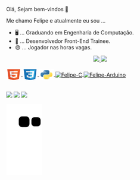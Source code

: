Olá, Sejam bem-vindos 👋

  Me chamo Felipe e atualmente eu sou ...

- 🖥 ... Graduando em Engenharia de Computação.
- 🧐 ... Desenvolvedor Front-End Trainee.
- 😄 ... Jogador nas horas vagas.


<div align="center">
  <a href="https://github.com/FelipeAvilaSilva">
  <img height="180em" src="https://github-readme-stats.vercel.app/api?username=FelipeAvilaSilva&show_icons=true&theme=discord_old_blurple&include_all_commits=true&count_private=true"/>
  <img height="180em" src="https://github-readme-stats.vercel.app/api/top-langs/?username=FelipeAvilaSilva&layout=compact&langs_count=7&theme=discord_old_blurple"/>
</div>
<div style="display: inline_block"><br>
  <!--
  <img align="center" alt="Felipe-Js" height="30" width="40" src="https://raw.githubusercontent.com/devicons/devicon/master/icons/javascript/javascript-plain.svg">
  <img align="center" alt="Felipe-Ts" height="30" width="40" src="https://raw.githubusercontent.com/devicons/devicon/master/icons/typescript/typescript-plain.svg">
  <img align="center" alt="Felipe-React" height="30" width="40" src="https://raw.githubusercontent.com/devicons/devicon/master/icons/react/react-original.svg">
-->
  <img align="center" alt="Felipe-HTML" height="30" width="40" src="https://raw.githubusercontent.com/devicons/devicon/master/icons/html5/html5-original.svg">
  <img align="center" alt="Felipe-CSS" height="30" width="40" src="https://raw.githubusercontent.com/devicons/devicon/master/icons/css3/css3-original.svg">
  <img align="center" alt="Felipe-Python" height="30" width="40" src="https://raw.githubusercontent.com/devicons/devicon/master/icons/python/python-original.svg">
  <img align="center" alt="Felipe-C" height="30" width="40" src="https://cdn.jsdelivr.net/gh/devicons/devicon/icons/c/c-original.svg">
  <img align="center" alt="Felipe-Arduino" height="30" width="40" src="https://cdn.jsdelivr.net/gh/devicons/devicon/icons/arduino/arduino-original-wordmark.svg">
 
</div>  
 <br>
<div> 

  <a href="https://www.instagram.com/felipe.as_/" target="_blank"><img src="https://img.shields.io/badge/-Instagram-%23E4405F?style=for-the-badge&logo=instagram&logoColor=white" target="_blank"></a>
  <a href = "mailto:fasilva@inf.ufpel.edu.br"><img src="https://img.shields.io/badge/-Gmail-%23333?style=for-the-badge&logo=gmail&logoColor=white" target="_blank"></a>
  <a href="https://www.linkedin.com/in/felipe-ávila-251685178/" target="_blank"><img src="https://img.shields.io/badge/-LinkedIn-%230077B5?style=for-the-badge&logo=linkedin&logoColor=white" target="_blank"></a> 
 
  ![Snake animation](https://github.com/FelipeAvilaSilva/FelipeAvilaSilva/blob/output/github-contribution-grid-snake.svg)
 
</div>
